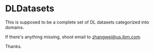 # DLDatasets

This is supposed to be a complete set of DL datasets categorized into domains.

If there's anything missing, shoot email to zhangwei@us.ibm.com.

Thanks.
